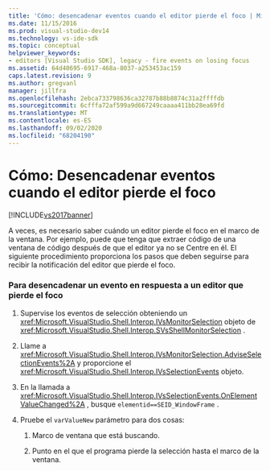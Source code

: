 ```yaml
---
title: 'Cómo: desencadenar eventos cuando el editor pierde el foco | Microsoft Docs'
ms.date: 11/15/2016
ms.prod: visual-studio-dev14
ms.technology: vs-ide-sdk
ms.topic: conceptual
helpviewer_keywords:
- editors [Visual Studio SDK], legacy - fire events on losing focus
ms.assetid: 64d40695-6917-468a-8037-a253453ac159
caps.latest.revision: 9
ms.author: gregvanl
manager: jillfra
ms.openlocfilehash: 2ebca733798636ca32787b88b8874c31a2ffffdb
ms.sourcegitcommit: 6cfffa72af599a9d667249caaaa411bb28ea69fd
ms.translationtype: MT
ms.contentlocale: es-ES
ms.lasthandoff: 09/02/2020
ms.locfileid: "68204190"
---
```

# <a name="how-to-fire-events-when-the-editor-loses-focus"></a>Cómo: Desencadenar eventos cuando el editor pierde el foco
[!INCLUDE[vs2017banner](../includes/vs2017banner.md)]

A veces, es necesario saber cuándo un editor pierde el foco en el marco de la ventana. Por ejemplo, puede que tenga que extraer código de una ventana de código después de que el editor ya no se Centre en él. El siguiente procedimiento proporciona los pasos que deben seguirse para recibir la notificación del editor que pierde el foco.  
  
### <a name="to-fire-an-event-in-response-to-an-editor-losing-focus"></a>Para desencadenar un evento en respuesta a un editor que pierde el foco  
  
1. Supervise los eventos de selección obteniendo un <xref:Microsoft.VisualStudio.Shell.Interop.IVsMonitorSelection> objeto de <xref:Microsoft.VisualStudio.Shell.Interop.SVsShellMonitorSelection> .  
  
2. Llame a <xref:Microsoft.VisualStudio.Shell.Interop.IVsMonitorSelection.AdviseSelectionEvents%2A> y proporcione el <xref:Microsoft.VisualStudio.Shell.Interop.IVsSelectionEvents> objeto.  
  
3. En la llamada a <xref:Microsoft.VisualStudio.Shell.Interop.IVsSelectionEvents.OnElementValueChanged%2A> , busque `elementid==SEID_WindowFrame` .  
  
4. Pruebe el `varValueNew` parámetro para dos cosas:  
  
    1. Marco de ventana que está buscando.  
  
    2. Punto en el que el programa pierde la selección hasta el marco de la ventana.
